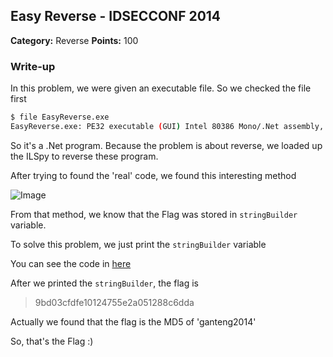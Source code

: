 ## Easy Reverse - IDSECCONF 2014

**Category:** Reverse
**Points:** 100

### Write-up

In this problem, we were given an executable file. So we checked the file first

```bash
$ file EasyReverse.exe
EasyReverse.exe: PE32 executable (GUI) Intel 80386 Mono/.Net assembly, for MS Windows
```

So it's a .Net program. Because the problem is about reverse, we loaded up the ILSpy to reverse these program.

After trying to found the 'real' code, we found this interesting method

![Image](screenshot.png)

From that method, we know that the Flag was stored in `stringBuilder` variable.

To solve this problem, we just print the `stringBuilder` variable

You can see the code in [here](http://ideone.com/9aca5A)

After we printed the `stringBuilder`, the flag is

> 9bd03cfdfe10124755e2a051288c6dda

Actually we found that the flag is the MD5 of 'ganteng2014'

So, that's the Flag :)
